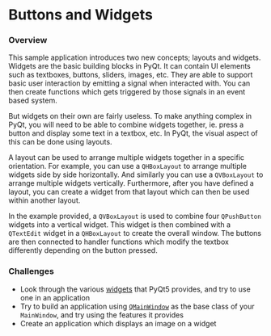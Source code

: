 # Buttons and Widgets

### Overview

This sample application introduces two new concepts; layouts and widgets.  Widgets are the basic building blocks in PyQt.
It can contain UI elements such as textboxes, buttons, sliders, images, etc.  They are able to support basic user
interaction by emitting a signal when interacted with.  You can then create functions which gets triggered by those
signals in an event based system.

But widgets on their own are fairly useless.  To make anything complex in PyQt, you will need to be able to combine
widgets together, ie. press a button and display some text in a textbox, etc.  In PyQt, the visual aspect of this can
be done using layouts.

A layout can be used to arrange multiple widgets together in a specific orientation.  For example, you can use a
```QHBoxLayout``` to arrange multiple widgets side by side horizontally.  And similarly you can use a ```QVBoxLayout```
to arrange multiple widgets vertically.  Furthermore, after you have defined a layout, you can create a widget from
that layout which can then be used within another layout.
 
In the example provided, a ```QVBoxLayout``` is used to combine four ```QPushButton``` widgets into a vertical widget.
This widget is then combined with a ```QTextEdit``` widget in a ```QHBoxLayout``` to create the overall window.  The
buttons are then connected to handler functions which modify the textbox differently depending on the button pressed.

### Challenges

 - Look through the various [widgets](https://doc.qt.io/qtforpython-5/PySide2/QtWidgets/index.html) that PyQt5 provides,
and try to use one in an application
 - Try to build an application using [```QMainWindow```](https://doc.qt.io/qtforpython-5/PySide2/QtWidgets/QMainWindow.html)
as the base class of your ```MainWindow```, and try using the features it provides
 - Create an application which displays an image on a widget
